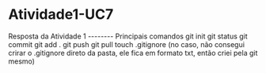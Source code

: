 # Atividade1-UC7
Resposta da Atividade 1 --------
Principais comandos
git init
git status
git commit
git add . 
git push 
git pull
touch .gitignore (no caso, não consegui crirar o .gitignore direto da pasta, ele fica em formato txt, então criei pela git mesmo)
